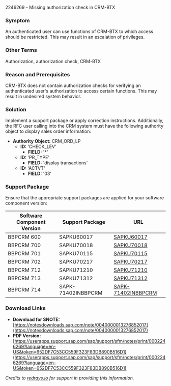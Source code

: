 2246269 - Missing authorization check in CRM-BTX

### Symptom
An authenticated user can use functions of CRM-BTX to which access should be restricted. This may result in an escalation of privileges.

### Other Terms
Authorization, authorization check, CRM-BTX

### Reason and Prerequisites
CRM-BTX does not contain authorization checks for verifying an authenticated user's authorization to access certain functions. This may result in undesired system behavior.

### Solution
Implement a support package or apply correction instructions. Additionally, the RFC user calling into the CRM system must have the following authority object to display sales order information:

- **Authority Object:** CRM_ORD_LP
  - **ID:** 'CHECK_LEV'
    - **FIELD:** '*'
  - **ID:** 'PR_TYPE'
    - **FIELD:** 'display transactions'
  - **ID:** 'ACTVT'
    - **FIELD:** '03'

### Support Package
Ensure that the appropriate support packages are applied for your software component version:

| Software Component Version | Support Package | URL |
|----------------------------|-----------------|-----|
| BBPCRM 600                 | SAPKU60017      | [SAPKU60017](https://me.sap.com/supportpackage/SAPKU60017) |
| BBPCRM 700                 | SAPKU70018      | [SAPKU70018](https://me.sap.com/supportpackage/SAPKU70018) |
| BBPCRM 701                 | SAPKU70115      | [SAPKU70115](https://me.sap.com/supportpackage/SAPKU70115) |
| BBPCRM 702                 | SAPKU70217      | [SAPKU70217](https://me.sap.com/supportpackage/SAPKU70217) |
| BBPCRM 712                 | SAPKU71210      | [SAPKU71210](https://me.sap.com/supportpackage/SAPKU71210) |
| BBPCRM 713                 | SAPKU71312      | [SAPKU71312](https://me.sap.com/supportpackage/SAPKU71312) |
| BBPCRM 714                 | SAPK-71402INBBPCRM | [SAPK-71402INBBPCRM](https://me.sap.com/supportpackage/SAPK-71402INBBPCRM) |

### Download Links
- **Download for SNOTE:** [https://notesdownloads.sap.com/note/0040000013276852017](https://notesdownloads.sap.com/note/0040000013276852017)
- **PDF Version:** [https://userapps.support.sap.com/sap/support/sfm/notes/print/0002246269?language=en-US&token=652DF7C53CC559F323F83DB890B516D1](https://userapps.support.sap.com/sap/support/sfm/notes/print/0002246269?language=en-US&token=652DF7C53CC559F323F83DB890B516D1)

*Credits to [redrays.io](https://redrays.io) for support in providing this information.*